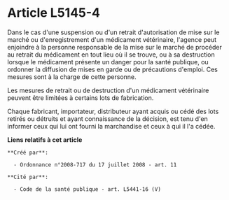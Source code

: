# Article L5145-4

Dans le cas d'une suspension ou d'un retrait d'autorisation de mise sur le marché ou d'enregistrement d'un médicament
vétérinaire, l'agence peut enjoindre à la personne responsable de la mise sur le marché de procéder au retrait du médicament
en tout lieu où il se trouve, ou à sa destruction lorsque le médicament présente un danger pour la santé publique, ou
ordonner la diffusion de mises en garde ou de précautions d'emploi. Ces mesures sont à la charge de cette personne. 

Les mesures de retrait ou de destruction d'un médicament vétérinaire peuvent être limitées à certains lots de fabrication. 

Chaque fabricant, importateur, distributeur ayant acquis ou cédé des lots retirés ou détruits et ayant connaissance de la
décision, est tenu d'en informer ceux qui lui ont fourni la marchandise et ceux à qui il l'a cédée.

**Liens relatifs à cet article**

	**Créé par**:

	  - Ordonnance n°2008-717 du 17 juillet 2008 - art. 11

	**Cité par**:

	  - Code de la santé publique - art. L5441-16 (V)
